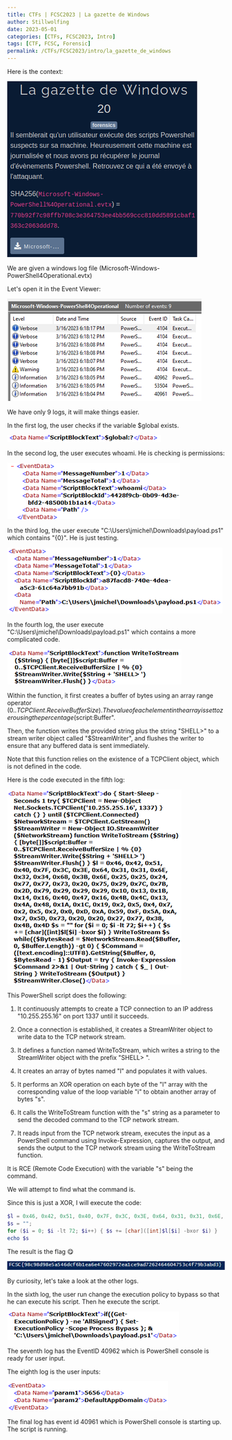 ```yaml
---
title: CTFs | FCSC2023 | La gazette de Windows
author: Stillwolfing
date: 2023-05-01
categories: [CTFs, FCSC2023, Intro]
tags: [CTF, FCSC, Forensic]
permalink: /CTFs/FCSC2023/intro/la_gazette_de_windows
---
```


Here is the context:

![context](/assets/img/CTFs/FCSC2023/Intro/la_gazette_de_windows/context.png)

We are given a windows log file (Microsoft-Windows-PowerShell4Operational.evtx)

Let's open it in the Event Viewer:

![event_viewer](/assets/img/CTFs/FCSC2023/Intro/la_gazette_de_windows/event_viewer.png)

We have only 9 logs, it will make things easier.

In the first log, the user checks if the variable $global exists.

![global](/assets/img/CTFs/FCSC2023/Intro/la_gazette_de_windows/global.png)

In the second log, the user executes whoami. He is checking is permissions:

![perms](/assets/img/CTFs/FCSC2023/Intro/la_gazette_de_windows/perms.png)

In the third log, the user execute "C:\Users\jmichel\Downloads\payload.ps1" which contains "{0}". He is just testing.

![remote_code](/assets/img/CTFs/FCSC2023/Intro/la_gazette_de_windows/remote_code.png)


In the fourth log, the user execute "C:\Users\jmichel\Downloads\payload.ps1" which contains a more complicated code.

![remote_code](/assets/img/CTFs/FCSC2023/Intro/la_gazette_de_windows/test_buffer.png)

Within the function, it first creates a buffer of bytes using an array range operator (0..$TCPClient.ReceiveBufferSize). The value of each element in the array is set to zero using the percentage (%) symbol and the script scope variable "$script:Buffer".

Then, the function writes the provided string plus the string "SHELL>" to a stream writer object called "$StreamWriter", and flushes the writer to ensure that any buffered data is sent immediately.

Note that this function relies on the existence of a TCPClient object, which is not defined in the code.

Here is the code executed in the fifth log:

![payload](/assets/img/CTFs/FCSC2023/Intro/la_gazette_de_windows/payload.png)

This PowerShell script does the following:

1. It continuously attempts to create a TCP connection to an IP address "10.255.255.16" on port 1337 until it succeeds.

2. Once a connection is established, it creates a StreamWriter object to write data to the TCP network stream.

3. It defines a function named WriteToStream, which writes a string to the StreamWriter object with the prefix "SHELL> ".

4. It creates an array of bytes named "l" and populates it with values.

5. It performs an XOR operation on each byte of the "l" array with the corresponding value of the loop variable "i" to obtain another array of bytes "s".

6. It calls the WriteToStream function with the "s" string as a parameter to send the decoded command to the TCP network stream.

7. It reads input from the TCP network stream, executes the input as a PowerShell command using Invoke-Expression, captures the output, and sends the output to the TCP network stream using the WriteToStream function.


It is RCE (Remote Code Execution) with the variable "s" being the command.

We will attempt to find what the command is.

Since this is just a XOR, I will execute the code:

```powershell
$l = 0x46, 0x42, 0x51, 0x40, 0x7F, 0x3C, 0x3E, 0x64, 0x31, 0x31, 0x6E, 0x32, 0x34, 0x68, 0x3B, 0x6E, 0x25, 0x25, 0x24, 0x77, 0x77, 0x73, 0x20, 0x75, 0x29, 0x7C, 0x7B, 0x2D, 0x79, 0x29, 0x29, 0x29, 0x10, 0x13, 0x1B, 0x14, 0x16, 0x40, 0x47, 0x16, 0x4B, 0x4C, 0x13, 0x4A, 0x48, 0x1A, 0x1C, 0x19, 0x2, 0x5, 0x4, 0x7, 0x2, 0x5, 0x2, 0x0, 0xD, 0xA, 0x59, 0xF, 0x5A, 0xA, 0x7, 0x5D, 0x73, 0x20, 0x20, 0x27, 0x77, 0x38, 0x4B, 0x4D;
$s = "";
for ($i = 0; $i -lt 72; $i++) { $s += [char]([int]$l[$i] -bxor $i) }
echo $s
```

The result is the flag 😋

![flag](/assets/img/CTFs/FCSC2023/Intro/la_gazette_de_windows/flag.png)

By curiosity, let's take a look at the other logs.

In the sixth log, the user run change the execution policy to bypass so that he can execute his script. Then he execute the script.

![execution_policy](/assets/img/CTFs/FCSC2023/Intro/la_gazette_de_windows/execution_policy.png)


The seventh log has the EventID 40962 which is PowerShell console is ready for user input.


The eighth log is the user inputs:

![user_input](/assets/img/CTFs/FCSC2023/Intro/la_gazette_de_windows/user_input.png)

The final log has event id 40961 which is PowerShell console is starting up. The script is running.



